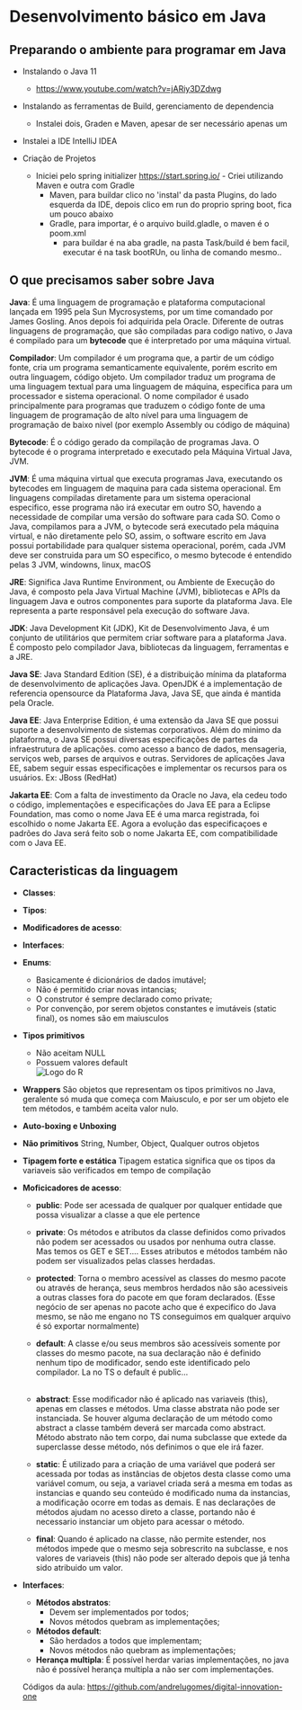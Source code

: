 # Desenvolvimento básico em Java

## Preparando o ambiente para programar em Java

- Instalando o Java 11
  - https://www.youtube.com/watch?v=jARiy3DZdwg
- Instalando as ferramentas de Build, gerenciamento de dependencia
  - Instalei dois, Graden e Maven, apesar de ser necessário apenas um
- Instalei a IDE IntelliJ IDEA

- Criação de Projetos
  - Iniciei pelo spring initializer https://start.spring.io/ - Criei utilizando Maven e outra com Gradle
    - Maven, para buildar clico no 'instal' da pasta Plugins, do lado esquerda da IDE, depois clico em run do proprio spring boot, fica um pouco abaixo
    - Gradle, para importar, é o arquivo build.gladle, o maven é o poom.xml
      - para buildar é na aba gradle, na pasta Task/build é bem facil, executar é na task bootRUn, ou linha de comando mesmo..

## O que precisamos saber sobre Java

**Java**: É uma linguagem de programação e plataforma computacional lançada em 1995 pela Sun Mycrosystems, por um time comandado por James Gosling. Anos depois foi adquirida pela Oracle. Diferente de outras linguagens de programação, que são compiladas para codigo nativo, o Java é compilado para um **bytecode** que é interpretado por uma máquina virtual.

**Compilador**: Um compilador é um programa que, a partir de um código fonte, cria um programa semanticamente equivalente, porém escrito em outra linguagem, código objeto. Um compilador traduz um programa de uma linguagem textual para uma linguagem de máquina, especifica para um processador e sistema operacional.
O nome compilador é usado principalmente para programas que traduzem o código fonte de uma linguagem de programação de alto nível para uma linguagem de programação de baixo nivel (por exemplo Assembly ou código de máquina)

**Bytecode**: É o código gerado da compilação de programas Java. O bytecode é o programa interpretado e executado pela Máquina Virtual Java, JVM.

**JVM**: É uma máquina virtual que executa programas Java, executando os bytecodes em linguagem de maquina para cada sistema operacional.
Em linguagens compiladas diretamente para um sistema operacional especifico, esse programa não irá executar em outro SO, havendo a necessidade de compilar uma versão do software para cada SO.
Como o Java, compilamos para a JVM, o bytecode será executado pela máquina virtual, e não diretamente pelo SO, assim, o software escrito em Java possui portabilidade para qualquer sistema operacional, porém, cada JVM deve ser construida para um SO especifico, o mesmo bytecode é entendido pelas 3 JVM, windowns, linux, macOS

**JRE**: Significa Java Runtime Environment, ou Ambiente de Execução do Java, é composto pela Java Virtual Machine (JVM), bibliotecas e APIs da linguagem Java e outros componentes para suporte da plataforma Java.
Ele representa a parte responsável pela execução do software Java.

**JDK**: Java Development Kit (JDK), Kit de Desenvolvimento Java, é um conjunto de utilitários que permitem criar software para a plataforma Java. É composto pelo compilador Java, bibliotecas da linguagem, ferramentas e a JRE.

**Java SE**: Java Standard Edition (SE), é a distribuição mínima da plataforma de desenvolvimento de aplicações Java.
OpenJDK é a implementação de referencia opensource da Plataforma Java, Java SE, que ainda é mantida pela Oracle.

**Java EE**: Java Enterprise Edition, é uma extensão da Java SE que possui suporte a desenvolvimento de sistemas corporativos.
Além do minimo da plataforma, o Java SE possui diversas especificações de partes da infraestrutura de aplicações. como acesso a banco de dados, mensageria, serviços web, parses de arquivos e outras.
Servidores de aplicações Java EE, sabem seguir essas especificações e implementar os recursos para os usuários. Ex: JBoss (RedHat)

**Jakarta EE**: Com a falta de investimento da Oracle no Java, ela cedeu todo o código, implementações e especificações do Java EE para a Eclipse Foundation, mas como o nome Java EE é uma marca registrada, foi escolhido o nome Jakarta EE.
Agora a evolução das especificaçoes e padrões do Java será feito sob o nome Jakarta EE, com compatibilidade com o Java EE.

## Caracteristicas da linguagem

- **Classes**:
- **Tipos**:
- **Modificadores de acesso**:
- **Interfaces**:
- **Enums**:

  - Basicamente é dicionários de dados imutável;
  - Não é permitido criar novas intancias;
  - O construtor é sempre declarado como private;
  - Por convenção, por serem objetos constantes e imutáveis (static final), os nomes são em maiusculos

- **Tipos primitivos**

  - Não aceitam NULL
  - Possuem valores default </br>
    ![Logo do R](https://only4techies.files.wordpress.com/2009/10/2.jpg)

- **Wrappers** São objetos que representam os tipos primitivos no Java, geralente só muda que começa com Maiusculo, e por ser um objeto ele tem métodos, e também aceita valor nulo.
- **Auto-boxing e Unboxing**
- **Não primitivos** String, Number, Object, Qualquer outros objetos
- **Tipagem forte e estática** Tipagem estatica significa que os tipos da variaveis são verificados em tempo de compilação

- **Moficicadores de acesso**:

  - **public**: Pode ser acessada de qualquer por qualquer entidade que possa visualizar a classe a que ele pertence
  - **private**: Os métodos e atributos da classe definidos como privados não podem ser acessados ou usados por nenhuma outra classe. Mas temos os GET e SET.... Esses atributos e métodos também não podem ser visualizados pelas classes herdadas.
  - **protected**: Torna o membro acessível as classes do mesmo pacote ou através de herança, seus membros herdados não são acessiveis a outras classes fora do pacote em que foram declarados. (Esse negócio de ser apenas no pacote acho que é expecifico do Java mesmo, se não me engano no TS conseguimos em qualquer arquivo é só exportar normalmente)
  - **default**: A classe e/ou seus membros são acessíveis somente por classes do mesmo pacote, na sua declaração não é definido nenhum tipo de modificador, sendo este identificado pelo compilador. La no TS o default é public... </br> </br>

  - **abstract**: Esse modificador não é aplicado nas variaveis (this), apenas em classes e métodos. Uma classe abstrata não pode ser instanciada. Se houver alguma declaração de um método como abstract a classe também deverá ser marcada como abstract. Método abstrato não tem corpo, dai numa subclasse que extede da superclasse desse método, nós definimos o que ele irá fazer.
  - **static**: É utilizado para a criação de uma variável que poderá ser acessada por todas as instâncias de objetos desta classe como uma variável comum, ou seja, a variavel criada será a mesma em todas as instancias e quando seu conteúdo é modificado numa da instancias, a modificação ocorre em todas as demais. E nas declarações de métodos ajudam no acesso direto a classe, portando não é necessario instanciar um objeto para acessar o método.
  - **final**: Quando é aplicado na classe, não permite estender, nos métodos impede que o mesmo seja sobrescrito na subclasse, e nos valores de variaveis (this) não pode ser alterado depois que já tenha sido atribuido um valor.

- **Interfaces**:

  - **Métodos abstratos**:
    - Devem ser implementados por todos;
    - Novos métodos quebram as implementações;
  - **Métodos default**:
    - São herdados a todos que implementam;
    - Novos métodos não quebram as implementações;
  - **Herança multipla**: É possível herdar varias implementações, no java não é possível herança multipla a não ser com implementações.

  Códigos da aula: https://github.com/andrelugomes/digital-innovation-one
